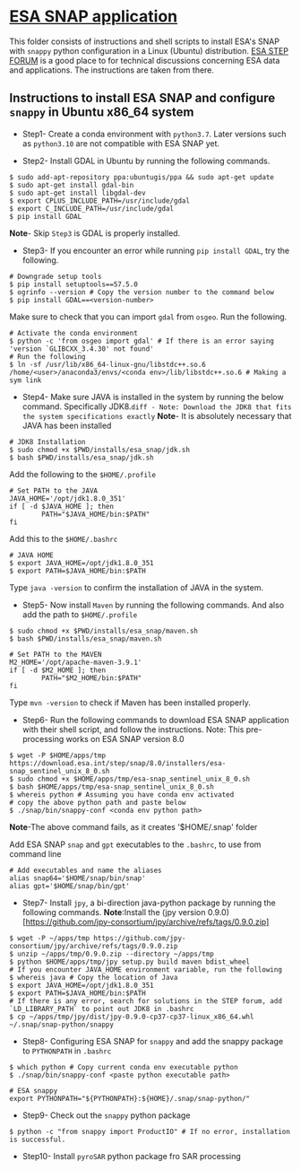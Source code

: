# [ESA SNAP application](https://earth.esa.int/eogateway/tools/snap)

This folder consists of instructions and shell scripts to install ESA's SNAP with `snappy` python configuration in a Linux (Ubuntu) distribution. [ESA STEP FORUM](https://forum.step.esa.int/t/snappy-installation-in-ubuntu/37788) is a good place to for technical discussions concerning ESA data and applications. The instructions are taken from there.

## Instructions to install ESA SNAP and configure `snappy` in Ubuntu x86_64 system

* Step1- Create a conda environment with `python3.7`. Later versions such as `python3.10` are not compatible with ESA SNAP yet.

*  Step2- Install GDAL in Ubuntu by running the following commands.
```
$ sudo add-apt-repository ppa:ubuntugis/ppa && sudo apt-get update
$ sudo apt-get install gdal-bin
$ sudo apt-get install libgdal-dev
$ export CPLUS_INCLUDE_PATH=/usr/include/gdal
$ export C_INCLUDE_PATH=/usr/include/gdal
$ pip install GDAL
```
**Note**- Skip `Step3` is GDAL is properly installed.
* Step3- If you encounter an error while running `pip install GDAL`, try the following.
```
# Downgrade setup tools
$ pip install setuptools==57.5.0
$ ogrinfo --version # Copy the version number to the command below
$ pip install GDAL==<version-number>
```
Make sure to check that you can import `gdal` from `osgeo`. Run the following.
```
# Activate the conda environment
$ python -c 'from osgeo import gdal' # If there is an error saying 'version `GLIBCXX_3.4.30' not found'
# Run the following
$ ln -sf /usr/lib/x86_64-linux-gnu/libstdc++.so.6 /home/<user>/anaconda3/envs/<conda env>/lib/libstdc++.so.6 # Making a sym link
```

* Step4- Make sure JAVA is installed in the system by running the below command. Specifically JDK8.```diff - Note: Download the JDK8 that fits the system specifications exactly```
**Note**- It is absolutely necessary that JAVA has been installed
```
# JDK8 Installation
$ sudo chmod +x $PWD/installs/esa_snap/jdk.sh
$ bash $PWD/installs/esa_snap/jdk.sh
```
Add the following to the `$HOME/.profile`
```
# Set PATH to the JAVA
JAVA_HOME='/opt/jdk1.8.0_351'
if [ -d $JAVA_HOME ]; then
        PATH="$JAVA_HOME/bin:$PATH"
fi
```
Add this to the `$HOME/.bashrc`
```
# JAVA HOME
$ export JAVA_HOME=/opt/jdk1.8.0_351
$ export PATH=$JAVA_HOME/bin:$PATH
```

Type `java -version` to confirm the installation of JAVA in the system.

* Step5- Now install `Maven` by running the following commands. And also add the path to `$HOME/.profile`
```
$ sudo chmod +x $PWD/installs/esa_snap/maven.sh
$ bash $PWD/installs/esa_snap/maven.sh
```
```
# Set PATH to the MAVEN
M2_HOME='/opt/apache-maven-3.9.1'
if [ -d $M2_HOME ]; then
        PATH="$M2_HOME/bin:$PATH"
fi
```
Type `mvn -version` to check if Maven has been installed properly.

* Step6- Run the following commands to download ESA SNAP application with their shell script, and follow the instructions. Note: This pre-processing works on ESA SNAP version 8.0
```
$ wget -P $HOME/apps/tmp https://download.esa.int/step/snap/8.0/installers/esa-snap_sentinel_unix_8_0.sh
$ sudo chmod +x $HOME/apps/tmp/esa-snap_sentinel_unix_8_0.sh
$ bash $HOME/apps/tmp/esa-snap_sentinel_unix_8_0.sh
$ whereis python # Assuming you have conda env activated
# copy the above python path and paste below
$ ./snap/bin/snappy-conf <conda env python path>
```
**Note**-The above command fails, as it creates '$HOME/.snap' folder

Add ESA SNAP `snap` and `gpt` executables to the `.bashrc`, to use from command line
```
# Add executables and name the aliases
alias snap64='$HOME/snap/bin/snap'
alias gpt='$HOME/snap/bin/gpt'
```

* Step7- Install `jpy`, a bi-direction java-python package by running the following commands. **Note**:Install the (jpy version 0.9.0)[https://github.com/jpy-consortium/jpy/archive/refs/tags/0.9.0.zip]
```
$ wget -P ~/apps/tmp https://github.com/jpy-consortium/jpy/archive/refs/tags/0.9.0.zip
$ unzip ~/apps/tmp/0.9.0.zip --directory ~/apps/tmp
$ python $HOME/apps/tmp/jpy setup.py build maven bdist_wheel
# If you encounter JAVA_HOME environment variable, run the following
$ whereis java # Copy the location of Java
$ export JAVA_HOME=/opt/jdk1.8.0_351
$ export PATH=$JAVA_HOME/bin:$PATH
# If there is any error, search for solutions in the STEP forum, add `LD_LIBRARY_PATH` to point out JDK8 in .bashrc
$ cp ~/apps/tmp/jpy/dist/jpy-0.9.0-cp37-cp37-linux_x86_64.whl ~/.snap/snap-python/snappy
```

* Step8- Configuring ESA SNAP for `snappy` and add the snappy package to `PYTHONPATH` in `.bashrc`
```
$ which python # Copy current conda env executable python
$ ./snap/bin/snappy-conf <paste python executable path>
```
```
# ESA snappy
export PYTHONPATH="${PYTHONPATH}:${HOME}/.snap/snap-python/"
```
* Step9- Check out the `snappy` python package 
```
$ python -c "from snappy import ProductIO" # If no error, installation is successful.
```
* Step10- Install `pyroSAR` python package fro SAR processing